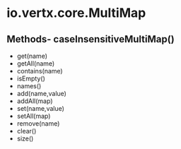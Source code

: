 # io.vertx.core.MultiMap
## Methods- caseInsensitiveMultiMap()
- get(name)
- getAll(name)
- contains(name)
- isEmpty()
- names()
- add(name,value)
- addAll(map)
- set(name,value)
- setAll(map)
- remove(name)
- clear()
- size()
